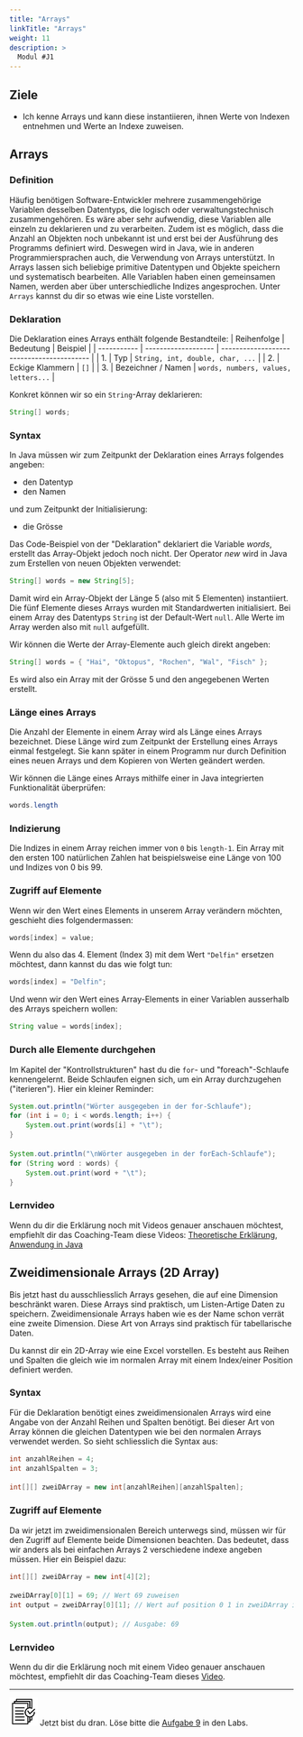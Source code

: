 ```yaml
---
title: "Arrays"
linkTitle: "Arrays"
weight: 11
description: >
  Modul #J1
---
```


## Ziele

- Ich kenne Arrays und kann diese instantiieren, ihnen Werte von Indexen entnehmen und Werte an Indexe zuweisen.

## Arrays

### Definition

Häufig benötigen Software-Entwickler mehrere zusammengehörige Variablen desselben Datentyps, die logisch oder verwaltungstechnisch zusammengehören. Es wäre aber sehr aufwendig, diese Variablen alle einzeln zu deklarieren und zu verarbeiten. Zudem ist es möglich, dass die Anzahl an Objekten noch unbekannt ist und erst bei der Ausführung des Programms definiert wird. Deswegen wird in Java, wie in anderen Programmiersprachen auch, die Verwendung von Arrays unterstützt. In Arrays lassen sich beliebige primitive Datentypen und Objekte speichern und systematisch bearbeiten. Alle Variablen haben einen gemeinsamen Namen, werden aber über unterschiedliche Indizes angesprochen. Unter `Arrays` kannst du dir so etwas wie eine Liste vorstellen.

### Deklaration

Die Deklaration eines Arrays enthält folgende Bestandteile:
| Reihenfolge | Bedeutung | Beispiel |
| ----------- | ------------------- | ----------------------------------------- |
| 1. | Typ | `String, int, double, char, ...` |
| 2. | Eckige Klammern | `[]` |
| 3. | Bezeichner / Namen | `words, numbers, values, letters...` |

Konkret können wir so ein `String`-Array deklarieren:

```java
String[] words;
```

### Syntax

In Java müssen wir zum Zeitpunkt der Deklaration eines Arrays folgendes angeben:

- den Datentyp
- den Namen

und zum Zeitpunkt der Initialisierung:

- die Grösse

Das Code-Beispiel von der "Deklaration" deklariert die Variable _words_, erstellt das Array-Objekt jedoch noch nicht. Der Operator _new_ wird in Java zum Erstellen von neuen Objekten verwendet:

```java
String[] words = new String[5];
```

Damit wird ein Array-Objekt der Länge 5 (also mit 5 Elementen) instantiiert. Die fünf Elemente dieses Arrays wurden mit Standardwerten initialisiert. Bei einem Array des Datentyps `String` ist der Default-Wert `null`. Alle Werte im Array werden also mit `null` aufgefüllt.

Wir können die Werte der Array-Elemente auch gleich direkt angeben:

```java
String[] words = { "Hai", "Oktopus", "Rochen", "Wal", "Fisch" };
```

Es wird also ein Array mit der Grösse 5 und den angegebenen Werten erstellt.

### Länge eines Arrays

Die Anzahl der Elemente in einem Array wird als Länge eines Arrays bezeichnet. Diese Länge wird zum Zeitpunkt der Erstellung eines Arrays einmal festgelegt. Sie kann später in einem Programm nur durch Definition eines neuen Arrays und dem Kopieren von Werten geändert werden.

Wir können die Länge eines Arrays mithilfe einer in Java integrierten Funktionalität überprüfen:

```java
words.length
```

### Indizierung

Die Indizes in einem Array reichen immer von `0` bis `length-1`. Ein Array mit den ersten 100 natürlichen Zahlen hat beispielsweise eine Länge von 100 und Indizes von 0 bis 99.

### Zugriff auf Elemente

Wenn wir den Wert eines Elements in unserem Array verändern möchten, geschieht dies folgendermassen:

```java
words[index] = value;
```

Wenn du also das 4. Element (Index 3) mit dem Wert `"Delfin"` ersetzen möchtest, dann kannst du das wie folgt tun:

```java
words[index] = "Delfin";
```

Und wenn wir den Wert eines Array-Elements in einer Variablen ausserhalb des Arrays speichern wollen:

```java
String value = words[index];
```

### Durch alle Elemente durchgehen
Im Kapitel der "Kontrollstrukturen" hast du die `for`- und "foreach"-Schlaufe kennengelernt. Beide Schlaufen eignen sich, um ein Array durchzugehen ("iterieren"). Hier ein kleiner Reminder:

```java
System.out.println("Wörter ausgegeben in der for-Schlaufe");
for (int i = 0; i < words.length; i++) {
    System.out.print(words[i] + "\t");
}

System.out.println("\nWörter ausgegeben in der forEach-Schlaufe");
for (String word : words) {
    System.out.print(word + "\t");
}
```

### Lernvideo
Wenn du dir die Erklärung noch mit Videos genauer anschauen möchtest, empfiehlt dir das Coaching-Team diese
Videos: [Theoretische Erklärung](https://www.youtube.com/watch?v=SRJZ1XmqHfA), 
[Anwendung in Java](https://www.youtube.com/watch?v=lfIUilgq4qo)

## Zweidimensionale Arrays (2D Array)
Bis jetzt hast du ausschliesslich Arrays gesehen, die auf eine Dimension beschränkt waren. Diese Arrays sind praktisch, 
um Listen-Artige Daten zu speichern. Zweidimensionale Arrays haben wie es der Name schon verrät eine zweite Dimension.
Diese Art von Arrays sind praktisch für tabellarische Daten. 

Du kannst dir ein 2D-Array wie eine Excel vorstellen. Es besteht aus Reihen und Spalten die gleich wie im normalen Array
mit einem Index/einer Position definiert werden. 

### Syntax
Für die Deklaration benötigt eines zweidimensionalen Arrays wird eine Angabe von der Anzahl Reihen und Spalten benötigt.
Bei dieser Art von Array können die gleichen Datentypen wie bei den normalen Arrays verwendet werden. So sieht schliesslich
die Syntax aus:
```java
int anzahlReihen = 4;
int anzahlSpalten = 3;

int[][] zweiDArray = new int[anzahlReihen][anzahlSpalten];
```
### Zugriff auf Elemente
Da wir jetzt im zweidimensionalen Bereich unterwegs sind, müssen wir für den Zugriff auf Elemente beide Dimensionen beachten.
Das bedeutet, dass wir anders als bei einfachen Arrays 2 verschiedene indexe angeben müssen. Hier ein Beispiel dazu:
```java
int[][] zweiDArray = new int[4][2];

zweiDArray[0][1] = 69; // Wert 69 zuweisen
int output = zweiDArray[0][1]; // Wert auf position 0 1 in zweiDArray in output variable speichern

System.out.println(output); // Ausgabe: 69
```

### Lernvideo
Wenn du dir die Erklärung noch mit einem Video genauer anschauen möchtest, empfiehlt dir das Coaching-Team dieses
[Video](https://www.youtube.com/watch?v=R0YzQPBusAg).

---
![task1](/images/task.png) Jetzt bist du dran. Löse bitte die [Aufgabe 9](../../../../labs/java/java-grundlagen/01_basicexercises/#aufgabe-9---arrays) in den Labs.
